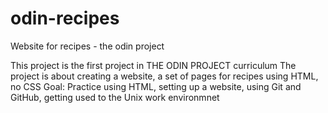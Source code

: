 # odin-recipes
Website for recipes - the odin project

This project is the first project in THE ODIN PROJECT curriculum
The project is about creating a website, a set of pages for recipes using HTML, no CSS
Goal: Practice using HTML, setting up a website, using Git and GitHub, getting used to the Unix work environmnet